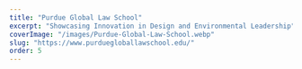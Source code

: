 ```yaml
---
title: "Purdue Global Law School"
excerpt: "Showcasing Innovation in Design and Environmental Leadership"
coverImage: "/images/Purdue-Global-Law-School.webp"
slug: "https://www.purduegloballawschool.edu/"
order: 5
---
```

